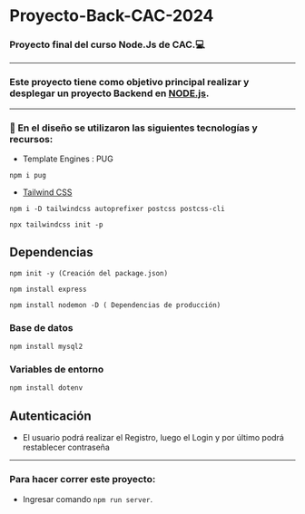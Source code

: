 # Proyecto-Back-CAC-2024

### Proyecto final del curso Node.Js de CAC.💻
***
### Este proyecto tiene como objetivo principal realizar y desplegar un proyecto Backend en [NODE.js](https://nodejs.org/en).
***
### 🚀 En el diseño  se utilizaron las siguientes tecnologías y recursos:
- Template Engines : PUG
~~~
npm i pug
~~~
- [Tailwind CSS](https://tailwindcss.com/)
~~~
npm i -D tailwindcss autoprefixer postcss postcss-cli
~~~
~~~
npx tailwindcss init -p
~~~
## Dependencias
~~~
npm init -y (Creación del package.json)
~~~
~~~
npm install express
~~~
~~~
npm install nodemon -D ( Dependencias de producción)
~~~
### Base de datos
~~~
npm install mysql2
~~~
### Variables de entorno
~~~
npm install dotenv
~~~
## Autenticación
-  El usuario podrá realizar el Registro, luego el Login y por último podrá 
restablecer contraseña

*****
### Para hacer correr este proyecto:

- Ingresar comando ```npm run server```.


